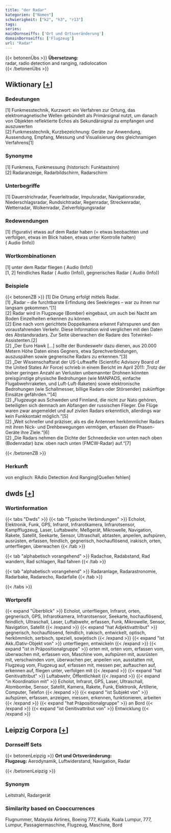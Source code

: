 ```yaml
---
title: "der Radar"
kategorien: ["Nomen"]
schwierigkeit: ["k2", "h3", "r13"]
tags:
series:
mainDornseiffs: ['Ort und Ortsveränderung']
domainDornseiffs: ['Flugzeug']
url: "Radar"
---
```


{{< betonenÜbs >}}
**Übersetzung:**  
radar, radio detection and ranging, radiolocation  
{{< /betonenÜbs >}}

## Wiktionary [[+](https://de.wiktionary.org/wiki/Radar)]

### Bedeutungen
[1] Funkmesstechnik, Kurzwort: ein Verfahren zur Ortung, das elektromagnetische Wellen gebündelt als Primärsignal nutzt, um danach von Objekten reflektierte Echos als Sekundärsignal zu empfangen und auszuwerten  
[2] Funkmesstechnik, Kurzbezeichnung: Geräte zur Anwendung, Aussendung, Empfang, Messung und Visualisierung des gleichnamigen Verfahrens[1]  

### Synonyme
[1] Funkmess, Funkmessung (historisch: Funktastsinn)  
[2] Radaranzeige, Radarbildschirm, Radarschirm  

### Unterbegriffe
[1] Dauerstrichradar, Feuerleitradar, Impulsradar, Navigationsradar, Niederschlagsradar, Rundsichtradar, Regenradar, Streckenradar, Wetterradar, Wolkenradar, Zielverfolgungsradar  

### Redewendungen
[1] (figurativ) etwas auf dem Radar haben (= etwas beobachten und verfolgen, etwas im Blick haben, etwas unter Kontrolle halten) ( Audio (Info))  

### Wortkombinationen
[1] unter dem Radar fliegen ( Audio (Info))  
[1, 2] feindliches Radar ( Audio (Info)),  gegnerisches Radar ( Audio (Info))  

### Beispiele
{{< betonenZB >}}
[1] Die Ortung erfolgt mittels Radar.  
[1] „Radar – die furchtbarste Erfindung des Seekrieges – war zu ihnen nur langsam gekommen.“[1]  
[2] Radar wird in Flugzeuge (Bomber) eingebaut, um auch bei Nacht am Boden Einzelheiten erkennen zu können.  
[2] Eine nach vorn gerichtete Doppelkamera erkennt Fahrspuren und den vorausfahrenden Verkehr. Diese Information wird verglichen mit den Daten des Abstandsradars. Zur Seite überwachen die Radare des Totwinkel-Assistenten.[2]  
[2] „Der Euro Hawk […] sollte der Bundeswehr dazu dienen, aus 20.000 Metern Höhe Daten eines Gegners, etwa Sprechverbindungen, auszuspähen sowie gegnerische Radars zu erkennen.“[3]  
[2] „Der Wissenschaftsrat der US-Luftwaffe (Scientific Advisory Board of the United States Air Force) schrieb in einem Bericht im April 2011: ‚Trotz der bisher geringen Anzahl an Verlusten unbemannter Drohnen könnten preisgünstige physische Bedrohungen (wie MANPADS, einfache Flugabwehrraketen, und Luft-Luft-Raketen) sowie elektronische Bedrohungen (wie Schallmesser, billige Radars oder Störsender) zukünftige Einsätze gefährden.‘“[4]  
[2] „Flugzeuge aus Schweden und Finnland, die nicht zur Nato gehören, beteiligten sich demnach am Abfangen der russischen Flieger. Die Flüge waren zwar angemeldet und auf zivilen Radars erkenntlich, allerdings war kein Funkkontakt möglich.“[5]  
[2] „Weit schneller und präziser, als es die Antennen herkömmlicher Radars mit ihren Nick- und Drehbewegungen vermögen, erfassen die Phasen-Geräte ihre Ziele.“[6]  
[2] „Die Radars nehmen die Dichte der Schneedecke von unten nach oben (Bodenradar) bzw. oben nach unten (FMCW-Radar) auf.“[7]  

{{< /betonenZB >}}
### Herkunft
von englisch: RAdio Detection And Ranging[Quellen fehlen]  



## dwds [[+](https://www.dwds.de/wb/Radar)]

### Wortinformation
{{< tabs "Dwds" >}}
{{< tab "Typische Verbindungen" >}}
Echolot, Elektronik, Funk, GPS, Infrarot, Infrarotkamera, Infrarotsensor, Kampfflugzeug, Laser, Luftabwehr, Meßgerät, Mikrowelle, Navigation, Rakete, Satellit, Seekarte, Sensor, Ultraschall, abtasten, anpeilen, aufspüren, ausrüsten, erfassen, feindlich, gegnerisch, hochauflösend, irakisch, orten, unterfliegen, überwachen
{{< /tab >}}

{{< tab "alphabetisch vorangehend" >}}
Radachse, Radabstand, Rad wandern, Rad schlagen, Rad fahren
{{< /tab >}}

{{< tab "alphabetisch vorangehend" >}}
Radaranlage, Radarastronomie, Radarbake, Radarecho, Radarfalle
{{< /tab >}}

{{< /tabs >}}

### Wortprofil
{{< expand "Überblick" >}} Echolot, unterfliegen, Infrarot, orten, gegnerisch, GPS, Infrarotkamera, Infrarotsensor, Seekarte, hochauflösend, feindlich, Ultraschall, Laser, Luftabwehr, erfassen, Funk, Mikrowelle, Sensor, Navigation, Satellit {{< /expand >}}
{{< expand "hat Adjektivattribut" >}} gegnerisch, hochauflösend, feindlich, irakisch, entwickelt, optisch, herkömmlich, serbisch, speziell, sowjetisch {{< /expand >}}
{{< expand "ist Akk./Dativ-Objekt von" >}} unterfliegen, entwickeln {{< /expand >}}
{{< expand "ist in Präpositionalgruppe" >}} orten mit, orten vom, erfassen vom, überwachen mit, erfassen von, Maschine vom, aufspüren mit, ausrüsten mit, verschwinden vom, überwachen per, anpeilen von, ausstatten mit, Flugzeug vom, Flugzeug auf, erfassen mit, messen per, auftauchen auf, erkennen auf, fliegen unter, verfolgen mit {{< /expand >}}
{{< expand "hat Genitivattribut" >}} Luftabwehr, Öffentlichkeit {{< /expand >}}
{{< expand "in Koordination mit" >}} Echolot, Infrarot, GPS, Laser, Ultraschall, Atombombe, Sensor, Satellit, Kamera, Rakete, Funk, Elektronik, Artillerie, Computer, Telefon {{< /expand >}}
{{< expand "ist Subjekt von" >}} aufspüren, erfassen, anzeigen, messen, erkennen, funktionieren, arbeiten {{< /expand >}}
{{< expand "hat Präpositionalgruppe" >}} an Bord {{< /expand >}}
{{< expand "ist Genitivattribut von" >}} Entwicklung {{< /expand >}}

## Leipzig Corpora [[+](https://corpora.uni-leipzig.de/en/res?word=Radar&corpusId=deu_newscrawl-public_2018)]

### Dornseiff Sets
{{< betonenLeipzig >}}
**Ort und Ortsveränderung:**  
**Flugzeug:** Aerodynamik, Luftwiderstand, Navigation, Radar  

{{< /betonenLeipzig >}}

### Synonym
Leitstrahl, Radargerät


### Similarity based on Cooccurrences
Flugnummer, Malaysia Airlines, Boeing 777, Kuala, Kuala Lumpur, 777, Lumpur, Passagiermaschine, Flugzeug, Maschine, Bord

